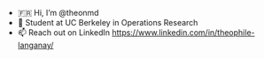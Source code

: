 - 🇫🇷 Hi, I’m @theonmd
- 🐻 Student at UC Berkeley in Operations Research
- 📫 Reach out on LinkedIn https://www.linkedin.com/in/theophile-langanay/

<!---
theonmd/theonmd is a ✨ special ✨ repository because its `README.md` (this file) appears on your GitHub profile.
You can click the Preview link to take a look at your changes.
--->
